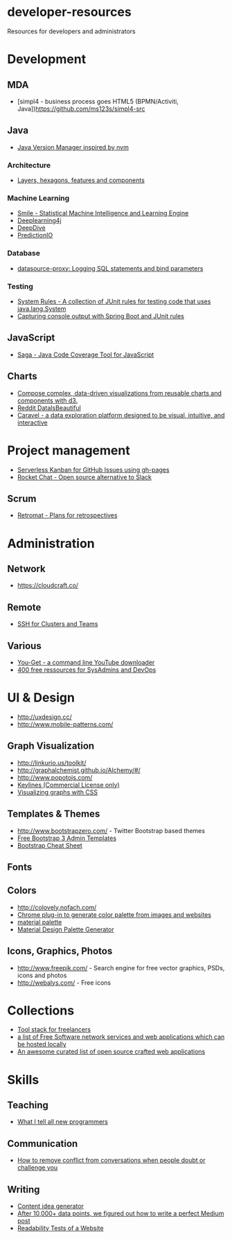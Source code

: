 # developer-resources
Resources for developers and administrators

# Development
## MDA

- [simpl4 - business process goes HTML5 (BPMN/Activiti, Java])https://github.com/ms123s/simpl4-src


## Java

- [Java Version Manager inspired by nvm](https://github.com/shyiko/jabba)

### Architecture

- [Layers, hexagons, features and components](http://www.codingthearchitecture.com/2016/04/25/layers_hexagons_features_and_components.html)

### Machine Learning

- [Smile - Statistical Machine Intelligence and Learning Engine](http://haifengl.github.io/smile/index.html)
- [Deeplearning4j](http://deeplearning4j.org/)
- [DeepDive](http://deepdive.stanford.edu/)
- [PredictionIO](https://docs.prediction.io/templates/recommendation/quickstart/)

### Database

- [datasource-proxy: Logging SQL statements and bind parameters](https://github.com/ttddyy/datasource-proxy)

### Testing

- [System Rules -
A collection of JUnit rules for testing code that uses java.lang.System](http://stefanbirkner.github.io/system-rules/)
- [Capturing console output with Spring Boot and JUnit rules](https://github.com/spring-projects/spring-boot/blob/master/spring-boot-test/src/main/java/org/springframework/boot/test/rule/OutputCapture.java)
 
## JavaScript

- [Saga - Java Code Coverage Tool for JavaScript](http://timurstrekalov.github.io/saga/)


## Charts

- [Compose complex, data-driven visualizations from reusable charts and components with d3.](https://csnw.github.io/d3.compose/)
- [Reddit DataIsBeautiful](https://www.reddit.com/r/dataisbeautiful/)
- [Caravel - a data exploration platform designed to be visual, intuitive, and interactive](https://github.com/airbnb/caravel)

# Project management

- [Serverless Kanban for GitHub Issues using gh-pages](https://github.com/philschatz/gh-board)
- [Rocket Chat - Open source alternative to Slack](https://rocket.chat)

## Scrum

- [Retromat - Plans for retrospectives](http://plans-for-retrospectives.com/)

# Administration
## Network

- https://cloudcraft.co/

## Remote

- [SSH for Clusters and Teams](http://gravitational.com/teleport/)

## Various

- [You-Get - a command line YouTube downloader](http://you-get.org/)
- [400 free ressources for SysAdmins and DevOps](https://medium.com/@MorpheusData/400-free-resources-for-devops-2e2ecf52e64a#.3sdvu8qt5)

# UI & Design

- http://uxdesign.cc/
- http://www.mobile-patterns.com/

## Graph Visualization

- http://linkurio.us/toolkit/
- http://graphalchemist.github.io/Alchemy/#/
- http://www.popotojs.com/
- [Keylines (Commercial License only)](http://cambridge-intelligence.com/keylines)
- [Visualizing graphs with CSS](https://github.com/apcj/arrows)

## Templates & Themes
- http://www.bootstrapzero.com/ - Twitter Bootstrap based themes
- [Free Bootstrap 3 Admin Templates](https://colorlib.com/wp/free-bootstrap-admin-dashboard-templates/)
- [Bootstrap Cheat Sheet](http://hackerthemes.com/bootstrap-cheatsheet/)

## Fonts
## Colors

- http://colovely.nofach.com/
- [Chrome plug-in to generate color palette from images and websites](https://chrome.google.com/webstore/detail/palette-creator/oolpphfmdmjbojolagcbgdemojhcnlod)
- [material palette](https://www.materialpalette.com/) 
- [Material Design Palette Generator](http://mcg.mbitson.com/#/)

## Icons, Graphics, Photos

- http://www.freepik.com/ - Search engine for free vector graphics, PSDs, icons and photos
- http://webalys.com/ - Free icons

# Collections

- [Tool stack for freelancers](https://www.hellobonsai.com/best-freelance-tools)
- [a list of Free Software network services and web applications which can be hosted locally](https://github.com/Kickball/awesome-selfhosted)
- [An awesome curated list of open source crafted web applications](https://github.com/unicodeveloper/awesome-opensource-webapps)

# Skills

## Teaching

- [What I tell all new programmers](http://josephg.com/blog/what-i-tell-all-new-programmers/)

## Communication

- [How to remove conflict from conversations when people doubt or challenge you](https://www.reddit.com/r/everymanshouldknow/comments/2yvlbo/emsk_how_to_remove_conflict_from_conversations/)

## Writing

- [Content idea generator](https://www.portent.com/tools/title-maker)
- [After 10,000+ data points, we figured out how to write a perfect Medium post](http://www.sketchdeck.com/blog/after-10000-data-points-we-figured-out-how-to-write-a-perfect-medium-post/)
- [Readability Tests of a Website](http://juicystudio.com/services/readability.php)
